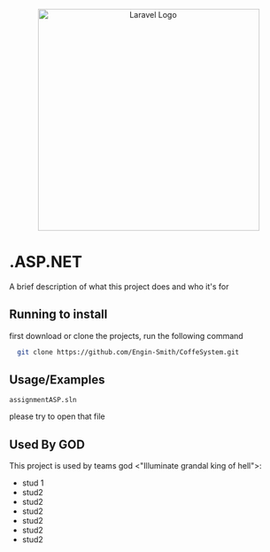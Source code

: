 <p align="center"><a href="https://laravel.com" target="_blank"><img src="https://avatars.githubusercontent.com/u/9141961?s=200&v=4" width="400" alt="Laravel Logo"></a></p></a></p>

#    .ASP.NET

A brief description of what this project does and who it's for


## Running to install

first download or clone the projects, run the following command

```bash
  git clone https://github.com/Engin-Smith/CoffeSystem.git

```


## Usage/Examples

```
assignmentASP.sln
```
please try to open that file


## Used By GOD

This project is used by teams god <"Illuminate grandal king of hell">:

- stud 1
- stud2
- stud2
- stud2
- stud2
- stud2
- stud2


